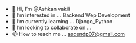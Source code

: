 - 👋 Hi, I’m @Ashkan vakili
- 👀 I’m interested in ... Backend Wep Development 
- 🌱 I’m currently learning ... Django_Python
- 💞️ I’m looking to collaborate on ...
- 📫 How to reach me ... ascendp07@gmail.com

<!---
NoobstrGTR/NoobstrGTR is a ✨ special ✨ repository because its `README.md` (this file) appears on your GitHub profile.
You can click the Preview link to take a look at your changes.
--->
